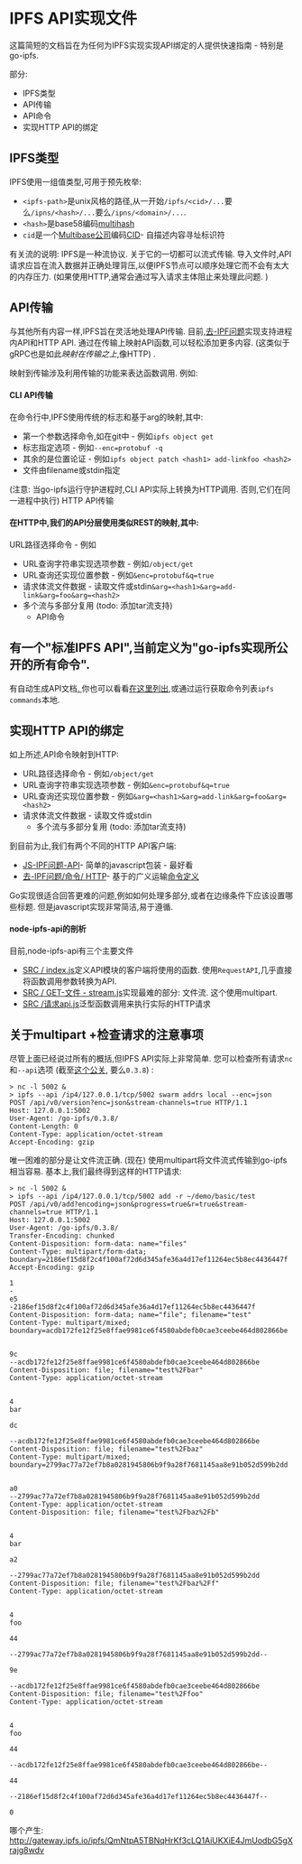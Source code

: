 
# IPFS API实现文件

这篇简短的文档旨在为任何为IPFS实现实现API绑定的人提供快速指南 - 特别是go-ipfs. 

部分: 

-   IPFS类型
-   API传输
-   API命令
-   实现HTTP API的绑定

## IPFS类型

IPFS使用一组值类型,可用于预先枚举: 

-   `<ipfs-path>`是unix风格的路径,从一开始`/ipfs/<cid>/...`要么`/ipns/<hash>/...`要么`/ipns/<domain>/...`. 
-   `<hash>`是base58编码[multihash](https://github.com/multiformats/multihash)
-   `cid`是一个[Multibase公司](https://github.com/multiformats/multibase)编码[CID](https://github.com/ipld/cid)- 自描述内容寻址标识符

有关流的说明: IPFS是一种流协议. 关于它的一切都可以流式传输. 导入文件时,API请求应旨在流入数据并正确处理背压,以便IPFS节点可以顺序处理它而不会有太大的内存压力.  (如果使用HTTP,通常会通过写入请求主体阻止来处理此问题. ) 

## API传输

与其他所有内容一样,IPFS旨在灵活地处理API传输. 目前,[去-IPF问题](https://github.com/ipfs/go-ipfs)实现支持进程内API和HTTP API. 通过在传输上映射API函数,可以轻松添加更多内容.  (这类似于gRPC也是如此*映射在传输之上*,像HTTP) . 

映射到传输涉及利用传输的功能来表达函数调用. 例如: 

#### CLI API传输

在命令行中,IPFS使用传统的标志和基于arg的映射,其中: 

-   第一个参数选择命令,如在git中 - 例如`ipfs object get`
-   标志指定选项 - 例如`--enc=protobuf -q`
-   其余的是位置论证 - 例如`ipfs object patch <hash1> add-linkfoo <hash2>`
-   文件由filename或stdin指定

 (注意: 当go-ipfs运行守护进程时,CLI API实际上转换为HTTP调用. 否则,它们在同一进程中执行) HTTP API传输

#### 在HTTP中,我们的API分层使用类似REST的映射,其中: 

URL路径选择命令 - 例如

-   URL查询字符串实现选项参数 - 例如`/object/get`
-   URL查询还实现位置参数 - 例如`&enc=protobuf&q=true`
-   请求体流文件数据 - 读取文件或stdin`&arg=<hash1>&arg=add-link&arg=foo&arg=<hash2>`
-   多个流与多部分复用 (todo: 添加tar流支持) 
    -   API命令

## 有一个"标准IPFS API",当前定义为"go-ipfs实现所公开的所有命令". 

有自动生成API文档[. ](https://ipfs.io/docs/api/)你也可以看看[在这里列出](https://git.io/v5KG1),或通过运行获取命令列表`ipfs commands`本地. 

## 实现HTTP API的绑定

如上所述,API命令映射到HTTP\: 

-   URL路径选择命令 - 例如`/object/get`
-   URL查询字符串实现选项参数 - 例如`&enc=protobuf&q=true`
-   URL查询还实现位置参数 - 例如`&arg=<hash1>&arg=add-link&arg=foo&arg=<hash2>`
-   请求体流文件数据 - 读取文件或stdin
    -   多个流与多部分复用 (todo: 添加tar流支持) 

到目前为止,我们有两个不同的HTTP API客户端: 

-   [JS-IPF问题-API](https://github.com/ipfs/js-ipfs-api)- 简单的javascript包装 - 最好看
-   [去-IPF问题/命令/ HTTP](https://git.io/v5KnB)- 基于的广义运输[命令定义](https://git.io/v5KnE)

Go实现很适合回答更难的问题,例如如何处理多部分,或者在边缘条件下应该设置哪些标题. 但是javascript实现非常简洁,易于遵循. 

#### node-ipfs-api的剖析

目前,node-ipfs-api有三个主要文件

-   [SRC / index.js](https://git.io/v5Kn2)定义API模块的客户端将使用的函数. 使用`RequestAPI`,几乎直接将函数调用参数转换为API. 
-   [SRC / GET-文件 -  stream.js](https://git.io/v5Knr)实现最难的部分: 文件流. 这个使用multipart. 
-   [SRC /请求api.js](https://git.io/v5KnP)泛型函数调用来执行实际的HTTP请求

## 关于multipart +检查请求的注意事项

尽管上面已经说过所有的概括,但IPFS API实际上非常简单. 您可以检查所有请求`nc`和`--api`选项 (截至[这个公关](https://github.com/ipfs/go-ipfs/pull/1598), 要么`0.3.8`) : 

    > nc -l 5002 &
    > ipfs --api /ip4/127.0.0.1/tcp/5002 swarm addrs local --enc=json
    POST /api/v0/version?enc=json&stream-channels=true HTTP/1.1
    Host: 127.0.0.1:5002
    User-Agent: /go-ipfs/0.3.8/
    Content-Length: 0
    Content-Type: application/octet-stream
    Accept-Encoding: gzip

唯一困难的部分是让文件流正确.  (现在) 使用multipart将文件流式传输到go-ipfs相当容易. 基本上,我们最终得到这样的HTTP请求: 

    > nc -l 5002 &
    > ipfs --api /ip4/127.0.0.1/tcp/5002 add -r ~/demo/basic/test
    POST /api/v0/add?encoding=json&progress=true&r=true&stream-channels=true HTTP/1.1
    Host: 127.0.0.1:5002
    User-Agent: /go-ipfs/0.3.8/
    Transfer-Encoding: chunked
    Content-Disposition: form-data: name="files"
    Content-Type: multipart/form-data; boundary=2186ef15d8f2c4f100af72d6d345afe36a4d17ef11264ec5b8ec4436447f
    Accept-Encoding: gzip

    1
    -
    e5
    -2186ef15d8f2c4f100af72d6d345afe36a4d17ef11264ec5b8ec4436447f
    Content-Disposition: form-data; name="file"; filename="test"
    Content-Type: multipart/mixed; boundary=acdb172fe12f25e8ffae9981ce6f4580abdefb0cae3ceebe464d802866be


    9c
    --acdb172fe12f25e8ffae9981ce6f4580abdefb0cae3ceebe464d802866be
    Content-Disposition: file; filename="test%2Fbar"
    Content-Type: application/octet-stream


    4
    bar

    dc

    --acdb172fe12f25e8ffae9981ce6f4580abdefb0cae3ceebe464d802866be
    Content-Disposition: file; filename="test%2Fbaz"
    Content-Type: multipart/mixed; boundary=2799ac77a72ef7b8a0281945806b9f9a28f7681145aa8e91b052d599b2dd


    a0
    --2799ac77a72ef7b8a0281945806b9f9a28f7681145aa8e91b052d599b2dd
    Content-Type: application/octet-stream
    Content-Disposition: file; filename="test%2Fbaz%2Fb"


    4
    bar

    a2

    --2799ac77a72ef7b8a0281945806b9f9a28f7681145aa8e91b052d599b2dd
    Content-Disposition: file; filename="test%2Fbaz%2Ff"
    Content-Type: application/octet-stream


    4
    foo

    44

    --2799ac77a72ef7b8a0281945806b9f9a28f7681145aa8e91b052d599b2dd--

    9e

    --acdb172fe12f25e8ffae9981ce6f4580abdefb0cae3ceebe464d802866be
    Content-Disposition: file; filename="test%2Ffoo"
    Content-Type: application/octet-stream


    4
    foo

    44

    --acdb172fe12f25e8ffae9981ce6f4580abdefb0cae3ceebe464d802866be--

    44

    --2186ef15d8f2c4f100af72d6d345afe36a4d17ef11264ec5b8ec4436447f--

    0

哪个产生: <http://gateway.ipfs.io/ipfs/QmNtpA5TBNqHrKf3cLQ1AiUKXiE4JmUodbG5gXrajg8wdv>
